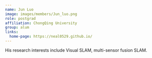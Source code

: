 ```yaml
---
name: Jun Luo
image: images/members/Jun_luo.png
role: postgrad
affiliation: ChongQing University 
group: alum
links:
  home-page: https://neal0529.github.io/
---
```


His research interests include Visual SLAM, multi-sensor fusion SLAM.

